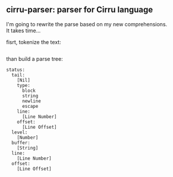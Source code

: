 
cirru-parser: parser for Cirru language
------

I'm going to rewrite the parse based on my new comprehensions.  
It takes time...

fisrt, tokenize the text:

```

```

than build a parse tree:

```
status:
  tail:
    [Nil]
    type:
      block
      string
      newline
      escape
    line:
      [Line Number]
    offset:
      [Line Offset]
  level:
    [Number]
  buffer:
    [String]
  line:
    [Line Number]
  offset:
    [Line Offset]
```
